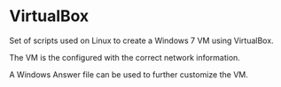 # VirtualBox

Set of scripts used on Linux to create a Windows 7 VM using VirtualBox.

The VM is the configured with the correct network information.

A Windows Answer file can be used to further customize the VM.
